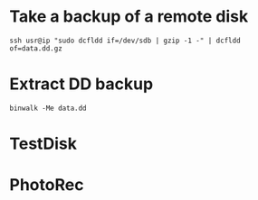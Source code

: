 # Take a backup of a remote disk

`ssh usr@ip "sudo dcfldd if=/dev/sdb | gzip -1 -" | dcfldd of=data.dd.gz`

# Extract DD backup

`binwalk -Me data.dd`

# TestDisk
# PhotoRec
